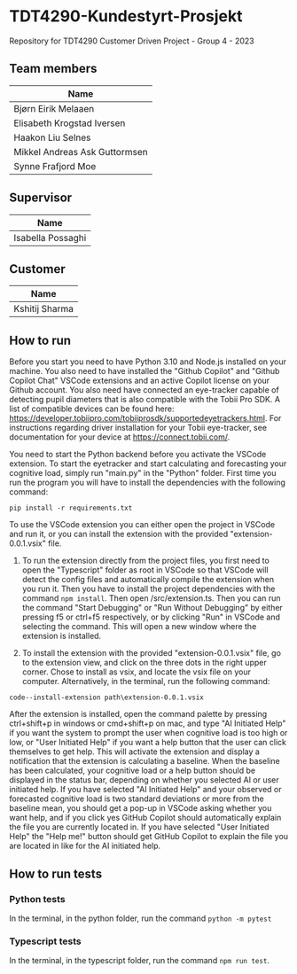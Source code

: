 # TDT4290-Kundestyrt-Prosjekt

Repository for TDT4290 Customer Driven Project - Group 4 - 2023

## Team members

| Name                          |
| ----------------------------- |
| Bjørn Eirik Melaaen           |
| Elisabeth Krogstad Iversen    |
| Haakon Liu Selnes             |
| Mikkel Andreas Ask Guttormsen |
| Synne Frafjord Moe            |

## Supervisor

| Name              |
| ----------------- |
| Isabella Possaghi |

## Customer

| Name           |
| -------------- |
| Kshitij Sharma |

## How to run
Before you start you need to have Python 3.10 and Node.js installed on your machine. You also need to have installed the "Github Copilot" and "Github Copilot Chat" VSCode extensions and an active Copilot license on your Github account. You also need have connected an eye-tracker capable of detecting pupil diameters that is also compatible with the Tobii Pro SDK. A list of compatible devices can be found here: https://developer.tobiipro.com/tobiiprosdk/supportedeyetrackers.html. For instructions regarding driver installation for your Tobii eye-tracker, see documentation for your device at https://connect.tobii.com/.

You need to start the Python backend before you activate the VSCode extension. To start the eyetracker and start calculating and forecasting your cognitive load, simply run "main.py" in the "Python" folder. First time you run the program you will have to install the dependencies with the following command:
```
pip install -r requirements.txt
```

To use the VSCode extension you can either open the project in VSCode and run it, or you can install the extension with the provided "extension-0.0.1.vsix" file.

1. To run the extension directly from the project files, you first need to open the "Typescript" folder as root in VSCode so that VSCode will detect the config files and automatically compile the extension when you run it. Then you have to install the project dependencies with the command `npm install`. Then open /src/extension.ts. Then you can run the command "Start Debugging" or "Run Without Debugging" by either pressing f5 or ctrl+f5 respectively, or by clicking "Run" in VSCode and selecting the command. This will open a new window where the extension is installed.

2. To install the extension with the provided "extension-0.0.1.vsix" file, go to the extension view, and click on the three dots in the right upper corner. Chose to install as vsix, and locate the vsix file on your computer. Alternatively, in the terminal, run the following command:
```
code--install-extension path\extension-0.0.1.vsix
```

After the extension is installed, open the command palette by pressing ctrl+shift+p in windows or cmd+shift+p on mac, and type "AI Initiated Help" if you want the system to prompt the user when cognitive load is too high or low, or "User Initiated Help" if you want a help button that the user can click themselves to get help. This will activate the extension and display a notification that the extension is calculating a baseline. When the baseline has been calculated, your cognitive load or a help button should be displayed in the status bar, depending on whether you selected AI or user initiated help. If you have selected "AI Initiated Help" and your observed or forecasted cognitive load is two standard deviations or more from the baseline mean, you should get a pop-up in VSCode asking whether you want help, and if you click yes GitHub Copilot should automatically explain the file you are currently located in. If you have selected "User Initiated Help" the "Help me!" button should get GitHub Copilot to explain the file you are located in like for the AI initiated help.


## How to run tests

### Python tests

In the terminal, in the python folder, run the command `python -m pytest`

### Typescript tests

In the terminal, in the typescript folder, run the command `npm run test`.
